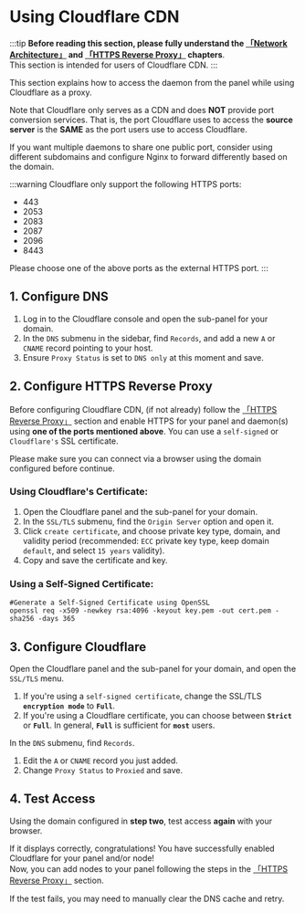 # Using Cloudflare CDN

:::tip
**Before reading this section, please fully understand the [「Network Architecture」](./mcsm_network) and [「HTTPS Reverse Proxy」](./reverse_proxy.md) chapters**. \
This section is intended for users of Cloudflare CDN.
:::

This section explains how to access the daemon from the panel while using Cloudflare as a proxy. 

Note that Cloudflare only serves as a CDN and does **NOT** provide port conversion services. That is, the port Cloudflare uses to access the **source server** is the **SAME** as the port users use to access Cloudflare. 

If you want multiple daemons to share one public port, consider using different subdomains and configure Nginx to forward differently based on the domain.

:::warning
Cloudflare only support the following HTTPS ports:
- 443
- 2053
- 2083
- 2087
- 2096
- 8443

Please choose one of the above ports as the external HTTPS port.
:::

## 1. Configure DNS
1. Log in to the Cloudflare console and open the sub-panel for your domain.
2. In the `DNS` submenu in the sidebar, find `Records`, and add a new `A` or `CNAME` record pointing to your host.
3. Ensure `Proxy Status` is set to `DNS only` at this moment and save.

## 2. Configure HTTPS Reverse Proxy
Before configuring Cloudflare CDN, (if not already) follow the [「HTTPS Reverse Proxy」](./reverse_proxy.md) section and enable HTTPS for your panel and daemon(s) using **one of the ports mentioned above**. You can use a `self-signed` or `Cloudflare's` SSL certificate.

Please make sure you can connect via a browser using the domain configured before continue.

### Using Cloudflare's Certificate:

1. Open the Cloudflare panel and the sub-panel for your domain.
2. In the `SSL/TLS` submenu, find the `Origin Server` option and open it.
3. Click `create certificate`, and choose private key type, domain, and validity period (recommended: `ECC` private key type, keep domain `default`, and select `15 years` validity).
4. Copy and save the certificate and key.

### Using a Self-Signed Certificate:

```
#Generate a Self-Signed Certificate using OpenSSL
openssl req -x509 -newkey rsa:4096 -keyout key.pem -out cert.pem -sha256 -days 365
```

## 3. Configure Cloudflare

Open the Cloudflare panel and the sub-panel for your domain, and open the `SSL/TLS` menu.

1. If you're using a `self-signed certificate`, change the SSL/TLS **`encryption mode`** to **`Full`**.
2. If you're using a Cloudflare certificate, you can choose between **`Strict`** or **`Full`**. In general, **`Full`** is sufficient for **`most`** users.

In the `DNS` submenu, find `Records`.
1. Edit the `A` or `CNAME` record you just added.
2. Change `Proxy Status` to `Proxied` and save.

## 4. Test Access
Using the domain configured in **step two**, test access **again** with your browser.

If it displays correctly, congratulations! You have successfully enabled Cloudflare for your panel and/or node!\
Now, you can add nodes to your panel following the steps in the [「HTTPS Reverse Proxy」](./reverse_proxy.md) section.


If the test fails, you may need to manually clear the DNS cache and retry.
